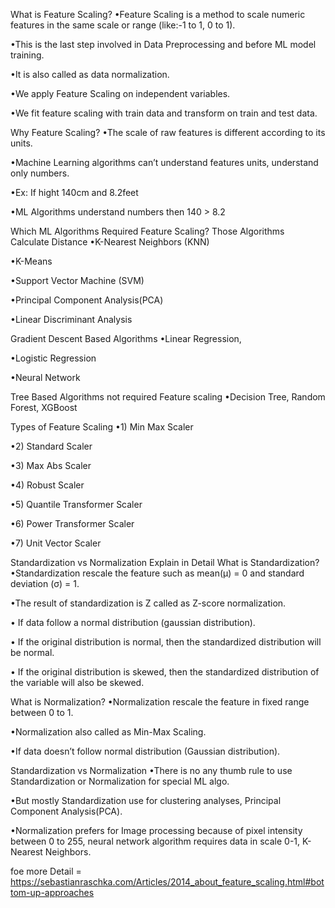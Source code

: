 What is Feature Scaling?
•Feature Scaling is a method to scale numeric features in the same scale or range (like:-1 to 1,  0 to 1).

•This is the last step involved in Data Preprocessing and before ML model training.

•It is also called as data normalization.

•We apply Feature Scaling on independent variables.

•We fit feature scaling with train data and transform on train and test data.

Why Feature Scaling?
•The scale of raw features is different according to its units.

•Machine Learning algorithms can’t understand features units, understand only numbers.

•Ex: If hight 140cm and 8.2feet

•ML Algorithms understand numbers then 140 > 8.2

Which ML Algorithms Required Feature Scaling?
Those Algorithms Calculate Distance
•K-Nearest Neighbors (KNN)

•K-Means

•Support Vector Machine (SVM)

•Principal Component Analysis(PCA)

•Linear Discriminant Analysis

Gradient Descent Based Algorithms
•Linear Regression,

•Logistic Regression

•Neural Network

Tree Based Algorithms not required Feature scaling
•Decision Tree, Random Forest, XGBoost

Types of Feature Scaling
•1) Min Max Scaler

•2) Standard Scaler

•3) Max Abs Scaler

•4) Robust Scaler

•5) Quantile Transformer Scaler

•6) Power Transformer Scaler

•7) Unit Vector Scaler

Standardization vs Normalization Explain in Detail
What is Standardization?
•Standardization rescale the feature such as mean(μ) = 0 and standard deviation (σ) = 1.

•The result of standardization is Z called as Z-score normalization.

• If data follow a normal distribution (gaussian distribution).

• If the original distribution is normal, then the standardized distribution will be normal.

• If the original distribution is skewed, then the standardized distribution of the variable will also be skewed.

 What is Normalization?
•Normalization rescale the feature in fixed range between 0 to 1.

•Normalization also called as Min-Max Scaling.

•If data doesn’t follow normal distribution (Gaussian distribution).

Standardization  vs Normalization
•There is no any thumb rule to use Standardization or Normalization for special ML algo.

•But mostly Standardization use for clustering analyses, Principal Component Analysis(PCA).

•Normalization prefers for Image processing because of pixel intensity between 0 to 255, neural network algorithm requires data in scale 0-1, K-Nearest Neighbors.



foe more Detail = https://sebastianraschka.com/Articles/2014_about_feature_scaling.html#bottom-up-approaches  

